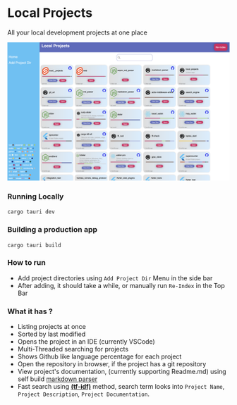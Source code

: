 # Local Projects

All your local development projects at one place

![demo_shot](./docs/local_projects_full.png)

### Running Locally

```
cargo tauri dev
```

### Building a production app

```
cargo tauri build
```

### How to run
* Add project directories using `Add Project Dir` Menu in the side bar
* After adding, it should take a while, or manually run `Re-Index` in the Top Bar

### What it has ?

- Listing projects at once
- Sorted by last modified
- Opens the project in an IDE (currently VSCode)
- Multi-Threaded searching for projects 
- Shows Github like language percentage for each project
- Open the repository in browser, if the project has a git repository
- View project's documentation, (currently supporting Readme.md) using self build [markdown parser](https://github.com/manishsingh10895/markdown-parser-rust)
- Fast search using [**(tf-idf)**](https://en.wikipedia.org/wiki/Tf%E2%80%93idf) method, search term looks into `Project Name`, `Project Description`, `Project Documentation`.

